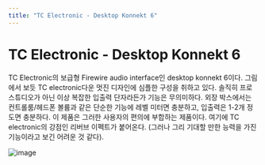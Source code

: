 ```yaml
---
title: "TC Electronic - Desktop Konnekt 6"
---
```

# TC Electronic - Desktop Konnekt 6


TC Electronic의 보급형 Firewire audio interface인 desktop konnekt 6이다.
그림에서 보듯 TC electronic다운 멋진 디자인에 심플한 구성을 취하고 있다.
솔직히 프로 스튜디오가 아닌 이상 복잡한 입출력 단자라든가 기능은 무의미하다.
외장 박스에서는 컨트롤룸/헤드폰 볼륨과 같은 단순한 기능에 레벨 미터면 충분하고, 입출력은 1-2개 정도면 충분하다.
이 제품은 그러한 사용자의 편의에 부합하는 제품이다. 여기에 TC electronic의 강점인 리버브 이펙트가 붙어온다. (그러나 그리 기대할 만한 능력을 가진 기능이라고 보긴 어려운 것 같다).

![image](26aa315a628267c73613d98d8bab3d84.jpg)


